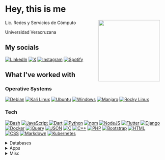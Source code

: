 # Hey, this is me
<img align='right' src='https://user-images.githubusercontent.com/5713670/87202985-820dcb80-c2b6-11ea-9f56-7ec461c497c3.gif' width='200'>

Lic. Redes y Servicios de Cómputo

Universidad Veracruzana

## My socials

[![LinkedIn](https://custom-icon-badges.demolab.com/badge/LinkedIn-0A66C2?logo=linkedin-white&logoColor=fff)](https://www.linkedin.com/in/jes%C3%BAs-her%C3%B3n-g%C3%A1lvez-v%C3%A1zquez-215734323/?locale=en_US)
[![X](https://img.shields.io/badge/X-%23000000.svg?logo=X&logoColor=white)](https://x.com/jesusgvqz)
[![Instagram](https://img.shields.io/badge/Instagram-%23E4405F.svg?logo=Instagram&logoColor=white)](https://www.instagram.com/jesus_gvqz/)
[![Spotify](https://img.shields.io/badge/Spotify-1ED760?logo=spotify&logoColor=white)](https://open.spotify.com/user/12172848519)

## What I've worked with

### Operative Systems

[![Debian](https://img.shields.io/badge/Debian-A81D33?logo=debian&logoColor=fff)](#)
[![Kali Linux](https://img.shields.io/badge/Kali%20Linux-557C94?logo=kalilinux&logoColor=fff)](#)
[![Ubuntu](https://img.shields.io/badge/Ubuntu-E95420?logo=ubuntu&logoColor=white)](#)
[![Windows](https://custom-icon-badges.demolab.com/badge/Windows-0078D6?logo=windows11&logoColor=white)](#)
[![Manjaro](https://img.shields.io/badge/Manjaro-35BF5C?logo=manjaro&logoColor=fff)](#)
[![Rocky Linux](https://img.shields.io/badge/Rocky%20Linux-10B981?logo=rockylinux&logoColor=fff)](#)

### Tech

[![Bash](https://img.shields.io/badge/Bash-4EAA25?logo=gnubash&logoColor=fff)](#)
[![JavaScript](https://img.shields.io/badge/JavaScript-F7DF1E?logo=javascript&logoColor=000)](#)
[![Dart](https://img.shields.io/badge/Dart-%230175C2.svg?logo=dart&logoColor=white)](#)
[![Python](https://img.shields.io/badge/Python-3776AB?logo=python&logoColor=fff)](#)
[![npm](https://img.shields.io/badge/npm-CB3837?logo=npm&logoColor=fff)](#)
[![NodeJS](https://img.shields.io/badge/Node.js-6DA55F?logo=node.js&logoColor=white)](#)
[![Flutter](https://img.shields.io/badge/Flutter-02569B?logo=flutter&logoColor=fff)](#)
[![Django](https://img.shields.io/badge/Django-%23092E20.svg?logo=django&logoColor=white)](#)
[![Docker](https://img.shields.io/badge/Docker-2496ED?logo=docker&logoColor=fff)](#)
[![jQuery](https://img.shields.io/badge/jQuery-0769AD?logo=jquery&logoColor=fff)](#)
[![JSON](https://img.shields.io/badge/JSON-000?logo=json&logoColor=fff)](#)
[![C](https://img.shields.io/badge/C-00599C?logo=c&logoColor=white)](#)
[![C++](https://img.shields.io/badge/C++-%2300599C.svg?logo=c%2B%2B&logoColor=white)](#)
[![PHP](https://img.shields.io/badge/php-%23777BB4.svg?&logo=php&logoColor=white)](#)
[![Bootstrap](https://img.shields.io/badge/Bootstrap-7952B3?logo=bootstrap&logoColor=fff)](#)
[![HTML](https://img.shields.io/badge/HTML-%23E34F26.svg?logo=html5&logoColor=white)](#)
[![CSS](https://img.shields.io/badge/CSS-1572B6?logo=css3&logoColor=fff)](#)
[![Markdown](https://img.shields.io/badge/Markdown-%23000000.svg?logo=markdown&logoColor=white)](#)
[![Kubernetes](https://img.shields.io/badge/Kubernetes-326CE5?logo=kubernetes&logoColor=fff)](#)

<details>
<summary>Databases</summary>

[![MariaDB](https://img.shields.io/badge/MariaDB-003545?logo=mariadb&logoColor=white)](#)
[![MySQL](https://img.shields.io/badge/MySQL-4479A1?logo=mysql&logoColor=fff)](#)
[![Postgres](https://img.shields.io/badge/Postgres-%23316192.svg?logo=postgresql&logoColor=white)](#)
[![SQLite](https://img.shields.io/badge/SQLite-%2307405e.svg?logo=sqlite&logoColor=white)](#)

</details>

<details>
<summary>Apps</summary>

[![Visual Studio Code](https://custom-icon-badges.demolab.com/badge/Visual%20Studio%20Code-0078d7.svg?logo=vsc&logoColor=white)](#)
[![Figma](https://img.shields.io/badge/Figma-F24E1E?logo=figma&logoColor=white)](#)
[![CodePen](https://img.shields.io/badge/CodePen-white?&logo=codepen&logoColor=black)](#)
[![ChatGPT](https://img.shields.io/badge/ChatGPT-74aa9c?logo=openai&logoColor=white)](#)
[![Notion](https://img.shields.io/badge/Notion-000?logo=notion&logoColor=fff)](#)
[![Obsidian](https://img.shields.io/badge/Obsidian-%23483699.svg?&logo=obsidian&logoColor=white)](#)

</details>

<details>
<summary>Misc</summary>

[![openSUSE](https://img.shields.io/badge/openSUSE-%2364B345?style=for-the-badge&logo=openSUSE&logoColor=white)](#)
[![FreeBSD](https://img.shields.io/badge/-FreeBSD-%23870000?style=for-the-badge&logo=freebsd&logoColor=white)](#)
[![JWT](https://img.shields.io/badge/JWT-black?style=for-the-badge&logo=JSON%20web%20tokens)](#)
[![Cisco](https://img.shields.io/badge/cisco-%23049fd9.svg?style=for-the-badge&logo=cisco&logoColor=black)](#)
[![Arduino](https://img.shields.io/badge/-Arduino-00979D?style=for-the-badge&logo=Arduino&logoColor=white)](#)
[![Sketch Up](https://img.shields.io/badge/SketchUp-005F9E?style=for-the-badge&logo=sketchup&logoColor=white)](#)
[![Apache](https://img.shields.io/badge/apache-%23D42029.svg?style=for-the-badge&logo=apache&logoColor=white)](#)
[![Nginx](https://img.shields.io/badge/nginx-%23009639.svg?style=for-the-badge&logo=nginx&logoColor=white)](#)
[![R](https://img.shields.io/badge/r-%23276DC3.svg?style=for-the-badge&logo=r&logoColor=white)](#)
[![WordPress](https://img.shields.io/badge/WordPress-%23117AC9.svg?style=for-the-badge&logo=WordPress&logoColor=white)](#)
[![Drupal](https://img.shields.io/badge/drupal-%230678BE.svg?style=for-the-badge&logo=drupal&logoColor=white)](#)

</details>
